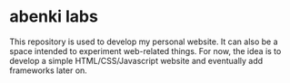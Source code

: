 # abenki labs

This repository is used to develop my personal website. It can also be a space intended to experiment web-related things. For now, the idea is to develop a simple HTML/CSS/Javascript website and eventually add frameworks later on.
